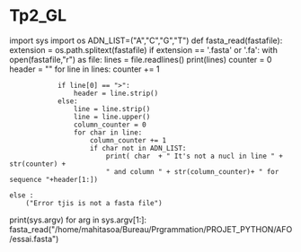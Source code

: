 # Tp2_GL
import sys
import os
ADN_LIST=("A","C","G","T")
def fasta_read(fastafile):
    extension = os.path.splitext(fastafile)
    if extension == '.fasta' or '.fa':
        with open(fastafile,"r") as file:
            lines = file.readlines()
            print(lines)
            counter = 0
            header = ""
            for line in lines:
                counter += 1

                if line[0] == ">":
                    header = line.strip()
                else:
                    line = line.strip()
                    line = line.upper()
                    column_counter = 0
                    for char in line:
                        column_counter += 1
                        if char not in ADN_LIST:
                            print( char  + " It's not a nucl in line " + str(counter) +
                            " and column " + str(column_counter)+ " for sequence "+header[1:])
                            
    else : 
        ("Error tjis is not a fasta file")
                    

print(sys.argv)
for arg in sys.argv[1:]:
   fasta_read("/home/mahitasoa/Bureau/Prgrammation/PROJET_PYTHON/AFO/essai.fasta")

